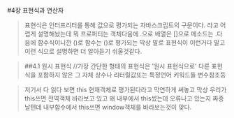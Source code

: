 #4장 표현식과 연산자

>표현식은 인터프리터를 통해 값으로 평가되는 자바스크립트의 구문이다. 라고 어렵게 설명해놨는데 뭐 프로퍼티는 객체다음에 .으로 배열은 []으로 메소드는 .다음에 함수식이니깐 ()로 함수는 ()로 평가되는 막상 말로 표현식이 이런거다 말고 이런 식으로 설명하면 더 알아듣기 쉬울것같다.

> ##4.1 원시 표현식
//가장 간단한 형태의 표현식은 '원시 표현식으로' 다른 표현식을 포함하지 않은 그 자체 상수나 리터럴값또는 특정언어 키워드들 변수참조등

>저기서 다 읽다 보면 this 현재객체로 평가된다라고 막연하게 써놓고 막상 우리가 this쓰면 전역객체 바라보고 있고 왜 내부에서 this썼는데 오류나고 있는지 짜증날텐데 내부함수에서 this쓰면 window객체를 바라보는것이 맞다.
